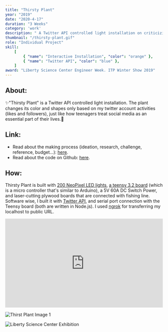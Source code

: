 ```yaml
---
title: "Thirsty Plant"
year: "2019"
date: "2020-4-17"
duration: "3 Weeks"
category: 'work'
description: " A Twitter API controlled light installation on criticizing people's addiction of social media."
thumbnail: "/thirsty-plant.gif"
role: "Individual Project"
skill:
    [
        { "name": "Interactive Installation", "color": "orange" },
        { "name": "Twitter API", "color": "blue" },
    ]
award: "Liberty Science Center Engineer Week. ITP Winter Show 2019"
---
```


## About:

✨"Thirsty Plant" is a Twitter API controlled light installation. The plant changes its color and shapes only based on my twitter account activities (likes and followers), just like how teenagers treat social media as an essential part of their lives.🌱

## Link:

-   Read about the making process (ideation, research, challenge, reference, budget...): [here](https://www.notion.so/zeyaoli/Full-Documentation-533c7355d0b146a284f5887fe8b94573).
-   Read about the code on Github: [here](https://github.com/zeyaoli/thirsty-plant).

## How:

Thirsty Plant is built with [200 NeoPixel LED lights](https://www.amazon.com/ALITOVE-Addressable-Programmable-Waterproof-Raspberry/dp/B07FVR6W71?pd_rd_w=Xrm6G&pf_rd_p=dc5d20a9-bdae-4e7d-8edc-f16a5a74b8eb&pf_rd_r=6YHM85294784W6VETWC1&pd_rd_r=add01e9b-0c26-4c8f-83ae-1b936c976822&pd_rd_wg=kWLso&pd_rd_i=B07FVR6W71&ref_=pd_bap_d_rp_1_8_t), [a teensy 3.2 board](https://www.amazon.com/Teensy-3-2-with-pins/dp/B015QUPO5Y?pd_rd_w=Xrm6G&pf_rd_p=dc5d20a9-bdae-4e7d-8edc-f16a5a74b8eb&pf_rd_r=6YHM85294784W6VETWC1&pd_rd_r=add01e9b-0c26-4c8f-83ae-1b936c976822&pd_rd_wg=kWLso&pd_rd_i=B015QUPO5Y&ref_=pd_bap_d_rp_1_9_t) (which is a micro controller that's similar to Arduino), a 5V 60A DC Switch Power, and laser-cutting plywood boards that are connected with fishing line. Software wise, I built it with [Twitter API](https://developer.twitter.com/en/docs/basics/getting-started), and serial port connection with the Teensy board (both are written in Node.js). I used [ngrok](https://ngrok.com/) for transferring my localhost to public URL.

<div style="padding:56.25% 0 0 0;position:relative;"><iframe src="https://player.vimeo.com/video/381600338" style="position:absolute;top:0;left:0;width:100%;height:100%;" frameborder="0" allow="autoplay; fullscreen" allowfullscreen></iframe></div><script src="https://player.vimeo.com/api/player.js"></script>

![Thirst Plant Image 1](/thirsty-plant/thirsty_plant_1.jpg)

![Liberty Science Center Exhibition](/thirsty-plant/liberty_center.jpeg)
